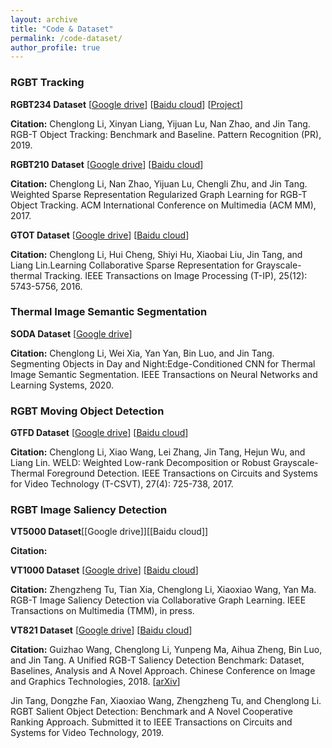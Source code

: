```yaml
---
layout: archive
title: "Code & Dataset"
permalink: /code-dataset/
author_profile: true
---
```


### RGBT Tracking

**RGBT234 Dataset** [[Google drive](https://drive.google.com/open?id=1ouNEptXOgRop4U7zYMK9zAp57SZ2XCNL)] [[Baidu cloud](https://pan.baidu.com/s/1naq87OmHz2c_GrtOdFCpgQ)] [[Project](https://sites.google.com/view/ahutracking001/)]

 **Citation:** Chenglong Li, Xinyan Liang, Yijuan Lu, Nan Zhao, and Jin Tang. RGB-T Object Tracking: Benchmark and Baseline. Pattern Recognition (PR), 2019.

**RGBT210 Dataset** [[Google drive](https://drive.google.com/file/d/0B3i2rdXLNbdUTkhsLVRwcTBTMlU/view)] [[Baidu cloud](http://pan.baidu.com/s/1qXDAq0O)]

 **Citation:** Chenglong Li, Nan Zhao, Yijuan Lu, Chengli Zhu, and Jin Tang. Weighted Sparse Representation Regularized Graph Learning for RGB-T Object Tracking. ACM International Conference on Multimedia (ACM MM), 2017.

**GTOT Dataset** [[Google drive](https://docs.google.com/uc?id=0B-Z6TyBF2ceIZ0c1anVhaHQ3MFk&export=download)] [[Baidu cloud](https://pan.baidu.com/s/1QNidEo-HepRaS6OIZr7-Cw)]

 **Citation:** Chenglong Li, Hui Cheng, Shiyi Hu, Xiaobai Liu, Jin Tang, and Liang Lin.Learning Collaborative Sparse Representation for Grayscale-thermal Tracking.  IEEE Transactions on Image Processing (T-IP), 25(12): 5743-5756, 2016.

### Thermal Image Semantic Segmentation

**SODA Dataset** [[Google drive](https://drive.google.com/drive/folders/1ZF2vDk9j69kP5U0zcp-liOBk-atWcw-5?usp=sharing)]

 **Citation:** Chenglong Li, Wei Xia, Yan Yan, Bin Luo, and Jin Tang. Segmenting Objects in Day and Night:Edge-Conditioned CNN for Thermal Image Semantic Segmentation. IEEE Transactions on Neural Networks and Learning Systems, 2020.

### RGBT Moving Object Detection

**GTFD Dataset** [[Google drive](https://docs.google.com/uc?id=0ByecsYP3jZThOE1mTDNuTUZYeTg&export=download)] [[Baidu cloud](https://pan.baidu.com/s/1naq87OmHz2c_GrtOdFCpgQ)]

 **Citation:** Chenglong Li, Xiao Wang, Lei Zhang, Jin Tang, Hejun Wu, and Liang Lin. WELD: Weighted Low-rank Decomposition  or Robust Grayscale-Thermal Foreground Detection. IEEE Transactions on Circuits and Systems for Video Technology (T-CSVT), 27(4): 725-738, 2017.

### RGBT Image Saliency Detection

**VT5000 Dataset**[[Google drive]][[Baidu cloud]]

 **Citation:**

**VT1000 Dataset** [[Google drive](https://drive.google.com/file/d/1NCPFNeiy1n6uY74L0FDInN27p6N_VCSd/view?usp=sharing)] [[Baidu cloud](https://pan.baidu.com/s/1eGQJhvnKnqV1KJ1GY_63NA)]

 **Citation:** Zhengzheng Tu, Tian Xia, Chenglong Li, Xiaoxiao Wang, Yan Ma. RGB-T Image Saliency Detection via Collaborative Graph Learning. IEEE Transactions on Multimedia (TMM), in press.

**VT821 Dataset** [[Google drive](https://drive.google.com/file/d/0B4fH4G1f-jjNR3NtQUkwWjFFREk/view?usp=sharing)] [[Baidu cloud](http://pan.baidu.com/s/1bpEaeQV)]

 **Citation:** Guizhao Wang, Chenglong Li, Yunpeng Ma, Aihua Zheng, Bin Luo, and Jin Tang. A Unified RGB-T Saliency Detection Benchmark: Dataset, Baselines, Analysis and A Novel Approach. Chinese Conference on Image and Graphics Technologies, 2018. [[arXiv](https://arxiv.org/abs/1701.02829)]

 Jin Tang, Dongzhe Fan, Xiaoxiao Wang, Zhengzheng Tu, and Chenglong Li. RGBT Salient Object Detection: Benchmark and A Novel Cooperative Ranking Approach. Submitted it to IEEE Transactions on Circuits and Systems for Video Technology, 2019.
    



